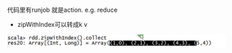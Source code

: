 # #

代码里有runjob 就是action. e.g. reduce



- zipWithIndex可以转成k v

![image-20191007192843826](sparkcore02.assets/image-20191007192843826.png)



